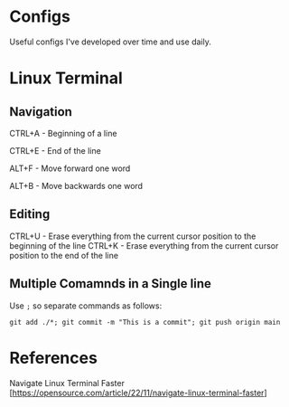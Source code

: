 # Configs

Useful configs I've developed over time and use daily.

# Linux Terminal

## Navigation

CTRL+A - Beginning of a line

CTRL+E - End of the line

ALT+F  - Move forward one word

ALT+B  - Move backwards one word

## Editing

CTRL+U - Erase everything from the current cursor position to the beginning of the line
CTRL+K - Erase everything from the current cursor position to the end of the line

## Multiple Comamnds in a Single line

Use `;` so separate commands as follows:

`git add ./*; git commit -m "This is a commit"; git push origin main`

# References

Navigate Linux Terminal Faster [https://opensource.com/article/22/11/navigate-linux-terminal-faster]
